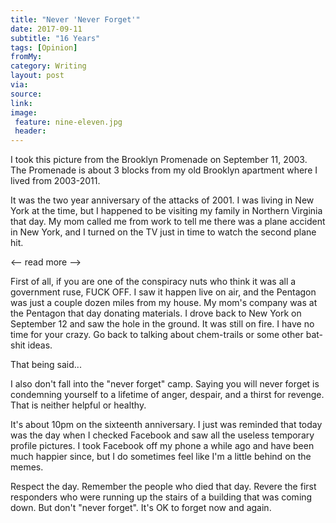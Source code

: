 ```yaml
---
title: "Never 'Never Forget'"
date: 2017-09-11
subtitle: "16 Years"
tags: [Opinion]
fromMy: 
category: Writing
layout: post
via: 
source: 
link: 
image:
 feature: nine-eleven.jpg
 header:
---
```


I took this picture from the Brooklyn Promenade on September 11, 2003. The Promenade is about 3 blocks from my old Brooklyn apartment where I lived from 2003-2011.  

It was the two year anniversary of the attacks of 2001. I was living in New York at the time, but I happened to be visiting my family in Northern Virginia that day. My mom called me from work to tell me there was a plane accident in New York, and I turned on the TV just in time to watch the second plane hit.

<-- read more -->

First of all, if you are one of the conspiracy nuts who think it was all a government ruse, FUCK OFF. I saw it happen live on air, and the Pentagon was just a couple dozen miles from my house. My mom's company was at the Pentagon that day donating materials. I drove back to New York on September 12 and saw the hole in the ground. It was still on fire. I have no time for your crazy. Go back to talking about chem-trails or some other bat-shit ideas.

That being said... 

I also don't fall into the "never forget" camp. Saying you will never forget is condemning yourself to a lifetime of anger, despair, and a thirst for revenge. That is neither helpful or healthy.

It's about 10pm on the sixteenth anniversary. I just was reminded that today was the day when I checked Facebook and saw all the useless temporary profile pictures. I took Facebook off my phone a while ago and have been much happier since, but I do sometimes feel like I'm a little behind on the memes.

Respect the day. Remember the people who died that day. Revere the first responders who were running up the stairs of a building that was coming down. But don't "never forget". It's OK to forget now and again. 


